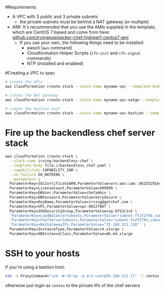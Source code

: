 
#Requirements:
* A VPC with 3 public and 3 private subnets
  * the private subnets must be behind a NAT gateway (or multiple)
* AMI: It's recommended that you use the AMIs supplied in the template, which are CentOS 7 based and come from here: [github.com/irvingpop/packer-chef-highperf-centos7-ami](https://github.com/irvingpop/packer-chef-highperf-centos7-ami)
  * If you use your own, the following things need to be installed:
    - awscli (`aws` command)
    - Cloudformation Helper Scripts (`cfn-init` and `cfn-signal` commands)
    - NTP (installed and enabled)


#Creating a VPC to spec
```bash
# create the VPCs
aws cloudformation create-stack --stack-name myname-vpc --template-body file://vpc/vpc-3azs.yaml --capabilities CAPABILITY_IAM --parameters ParameterKey=ClassB,ParameterValue=42

# create the NAT gateway
aws cloudformation create-stack --stack-name myname-vpc-natgw --template-body file://vpc/vpc-nat-gateway.yaml --capabilities CAPABILITY_IAM --parameters ParameterKey=ParentVPCStack,ParameterValue=myname-vpc

# create the bastion host
aws cloudformation create-stack --stack-name myname-vpc-bastion --template-body file://vpc/vpc-ssh-bastion.yaml --capabilities CAPABILITY_IAM --parameters ParameterKey=ParentVPCStack,ParameterValue=myname-vpc ParameterKey=KeyName,ParameterValue=my_ssh_key
```

# Fire up the backendless chef server stack
```bash
aws cloudformation create-stack \
  --stack-name irving-backendless-chef \
  --template-body file://backendless_chef.yaml \
  --capabilities CAPABILITY_IAM \
  --on-failure DO_NOTHING \
  --parameters \
  ParameterKey=SSLCertificateARN,ParameterValue=arn:aws:iam::862552916454:server-certificate/ip-ub-backend1-trusty-aws-1164570181.us-west-2.elb.amazonaws.com \
  ParameterKey=LicenseCount,ParameterValue=999999 \
  ParameterKey=DBUser,ParameterValue=chefadmin \
  ParameterKey=DBPassword,ParameterValue=VerySecure \
  ParameterKey=KeyName,ParameterValue=irving@getchef.com \
  ParameterKey=VPC,ParameterValue=vpc-0012f067 \
  ParameterKey=SSHSecurityGroup,ParameterValue=sg-bf53c1c6 \
  'ParameterKey=LoadBalancerSubnets,ParameterValue="subnet-ff2f279b,subnet-6c30121a,subnet-0b61fa53"' \
  'ParameterKey=ChefServerSubnets,ParameterValue="subnet-fe2f279a,subnet-6d30121b,subnet-0c61fa54"' \
  'ParameterKey=NatGatewayIPs,ParameterValue="35.160.121.138"' \
  ParameterKey=InstanceType,ParameterValue=c4.xlarge \
  ParameterKey=DBInstanceClass,ParameterValue=db.m4.xlarge
```

# SSH to your hosts

If you're using a bastion host:
```bash
ssh -o ProxyCommand="ssh -W %h:%p -q ec2-user@35.160.211.71" -l centos <chef server private ip>
```

otherwise just login as `centos` to the private IPs of the chef servers
